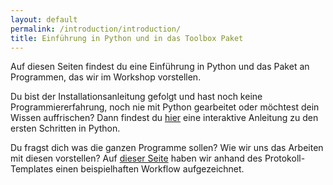 ```yaml
---
layout: default
permalink: /introduction/introduction/
title: Einführung in Python und in das Toolbox Paket
---
```


Auf diesen Seiten findest du eine Einführung in Python und das Paket an Programmen,
das wir im Workshop vorstellen.

Du bist der Installationsanleitung gefolgt und hast noch keine Programmiererfahrung,
noch nie mit Python gearbeitet oder möchtest dein Wissen auffrischen?
Dann findest du [hier](/introduction/python/) eine interaktive Anleitung zu den ersten Schritten in Python.

Du fragst dich was die ganzen Programme sollen?
Wie wir uns das Arbeiten mit diesen vorstellen?
Auf [dieser Seite](/introduction/toolbox/) haben wir anhand des Protokoll-Templates
einen beispielhaften Workflow aufgezeichnet.
